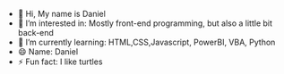 - 👋 Hi, My name is Daniel
- 👀 I’m interested in: Mostly front-end programming, but also a little bit back-end
- 🌱 I’m currently learning: HTML,CSS,Javascript, PowerBI, VBA, Python
- 😄 Name: Daniel
- ⚡ Fun fact: I like turtles

<!---
DanielDanielDanielDanielDanielDaniel/DanielDanielDanielDanielDanielDaniel is a ✨ special ✨ repository because its `README.md` (this file) appears on your GitHub profile.
You can click the Preview link to take a look at your changes.
--->
